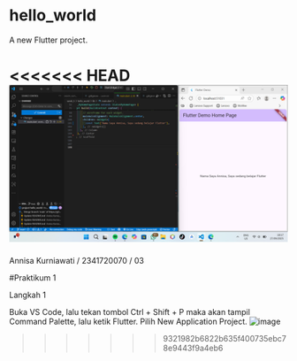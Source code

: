 # hello_world

A new Flutter project.

<<<<<<< HEAD
![Screenshoat hello_world](<img/Screenshot 2025-09-27 181735.png>)
=======
Annisa Kurniawati / 2341720070 / 03

#Praktikum 1

Langkah 1

Buka VS Code, lalu tekan tombol Ctrl + Shift + P maka akan tampil Command Palette, lalu ketik Flutter. Pilih New Application Project.
<img width="324" height="55" alt="image" src="https://github.com/user-attachments/assets/0329a000-ec56-42a1-a3dd-445a241f2031" />

>>>>>>> 9321982b6822b635f400735ebc78e9443f9a4eb6

